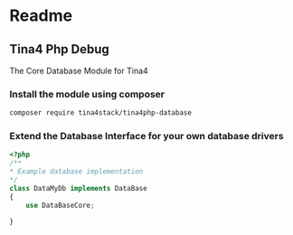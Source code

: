 # Readme
## Tina4 Php Debug

The Core Database Module for Tina4

### Install the module using composer

```bash
composer require tina4stack/tina4php-database
```

### Extend the Database Interface for your own database drivers

```php
<?php
/**
* Example database implementation
*/
class DataMyDb implements DataBase
{
    use DataBaseCore;
    
}    
```
